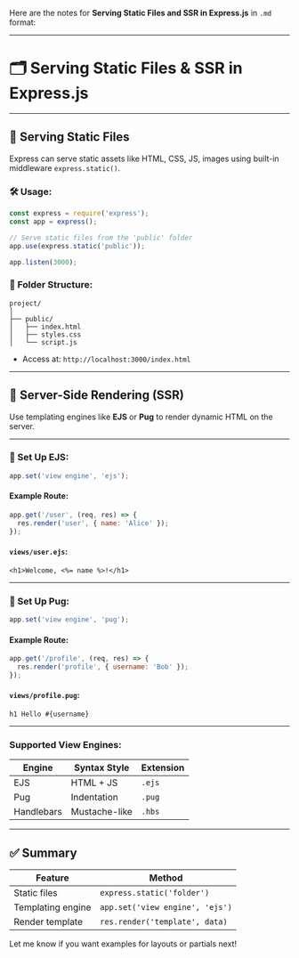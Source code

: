 Here are the notes for **Serving Static Files and SSR in Express.js** in `.md` format:

---

# 🗂️ Serving Static Files & SSR in Express.js

---

## 📁 Serving Static Files

Express can serve static assets like HTML, CSS, JS, images using built-in middleware `express.static()`.

### 🛠 Usage:

```js
const express = require('express');
const app = express();

// Serve static files from the 'public' folder
app.use(express.static('public'));

app.listen(3000);
```

### 📝 Folder Structure:

```
project/
│
├── public/
│   ├── index.html
│   ├── styles.css
│   └── script.js
```

* Access at: `http://localhost:3000/index.html`

---

## 🧠 Server-Side Rendering (SSR)

Use templating engines like **EJS** or **Pug** to render dynamic HTML on the server.

---

### 🔧 Set Up EJS:

```js
app.set('view engine', 'ejs');
```

#### Example Route:

```js
app.get('/user', (req, res) => {
  res.render('user', { name: 'Alice' });
});
```

#### `views/user.ejs`:

```ejs
<h1>Welcome, <%= name %>!</h1>
```

---

### 🔧 Set Up Pug:

```js
app.set('view engine', 'pug');
```

#### Example Route:

```js
app.get('/profile', (req, res) => {
  res.render('profile', { username: 'Bob' });
});
```

#### `views/profile.pug`:

```pug
h1 Hello #{username}
```

---

### Supported View Engines:

| Engine     | Syntax Style  | Extension |
| ---------- | ------------- | --------- |
| EJS        | HTML + JS     | `.ejs`    |
| Pug        | Indentation   | `.pug`    |
| Handlebars | Mustache-like | `.hbs`    |

---

## ✅ Summary

| Feature           | Method                          |
| ----------------- | ------------------------------- |
| Static files      | `express.static('folder')`      |
| Templating engine | `app.set('view engine', 'ejs')` |
| Render template   | `res.render('template', data)`  |

Let me know if you want examples for layouts or partials next!
